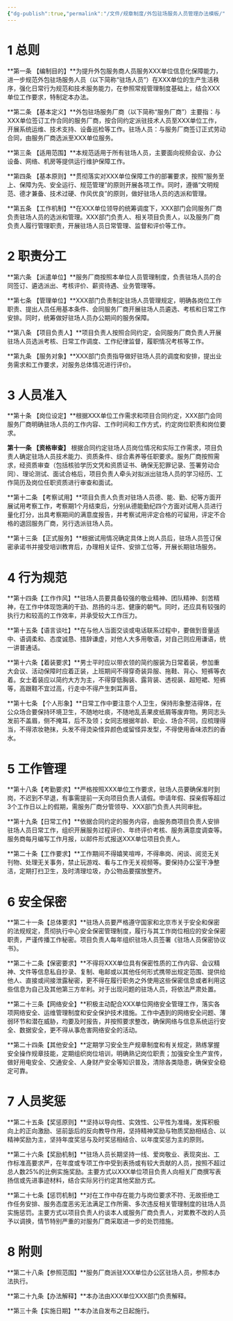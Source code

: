 ```yaml
---
{"dg-publish":true,"permalink":"/文件/规章制度/外包驻场服务人员管理办法模板/","tags":["规章制度"]}
---
```


 

# 1 总则

**第一条 【编制目的】**为提升外包服务商人员服务XXX单位信息化保障能力，进一步规范外包驻场服务人员（以下简称“驻场人员”）在XXX单位的生产生活秩序，强化日常行为规范和技术服务能力，在参照常规管理制度基础上，结合XXX单位工作要求，特制定本办法。

**第二条 【基本定义】**外包驻场服务厂商（以下简称“服务厂商”）主要指：与XXX单位签订工作合同的服务厂商，按合同约定派驻技术人员至XXX单位工作，开展系统运维、技术支持、设备巡检等工作。驻场人员：与服务厂商签订正式劳动合同，由服务厂商选派至XXX单位服务。

**第三条 【适用范围】**本规范适用于所有驻场人员，主要面向视频会议、办公设备、网络、机房等提供运行维护保障工作。

**第四条 【基本原则】**贯彻落实对XXX单位保障工作的部署要求，按照“服务至上、保障为先、安全运行、规范管理”的原则开展各项工作。同时，遵循“文明规范、德才兼备、技术过硬、作风优良”的原则，做好驻场人员的选派和管理。

**第五条 【工作机制】**在XXX单位领导的统筹调度下，XXX部门会同服务厂商负责驻场人员的选派和管理。XXX部门负责人、相关项目负责人，以及服务厂商负责人履行管理职责，开展驻场人员日常管理、监督和评价等工作。

# 2 职责分工

**第六条 【派遣单位】**服务厂商按照本单位人员管理制度，负责驻场人员的合同签订、遴选派出、考核评价、薪资待遇、业务管理等。

**第七条 【管理单位】**XXX部门负责制定驻场人员管理规定，明确各岗位工作职责、提出人员任用基本条件、会同服务厂商开展驻场人员遴选、考核和日常工作安排。同时，统筹做好驻场人员办公期间的服务保障。

**第八条 【项目负责人】**项目负责人按照合同约定，会同服务厂商负责人开展驻场人员选派考核、日常工作调度、工作纪律监督，履职情况考核等工作。

**第九条 【服务对象】**XXX部门负责指导做好驻场人员的调度和安排，提出业务需求和工作要求，对服务总体情况进行评价。

# 3 人员准入

**第十条 【岗位设定】**根据XXX单位工作需求和项目合同约定，XXX部门会同服务厂商明确驻场人员的工作内容、工作时间和工作方式，约定岗位职责和岗位要求。

**第十一条 【资格审查】** 根据合同约定驻场人员岗位情况和实际工作需求，项目负责人确定驻场人员技术能力、资质条件、综合素养等任职要求。服务厂商按照需求，经资质审查（包括核验学历文凭和资质证书、确保无犯罪记录、签署劳动合同）、理论测试、面试合格后，项目负责人牵头对拟派出驻场人员的学习经历、工作简历及岗位任职资质进行审查和面试。

**第十二条 【考察试用】**项目负责人负责对驻场人员德、能、勤、纪等方面开展试用考察工作，考察期1个月结束后，分别从德能勤纪四个方面对试用人员进行量化打分，出具考察期间的满意度报告，并考察试用评定合格的可留用，评定不合格的退回服务厂商，另行选派驻场人员。

**第十三条 【正式服务】**根据试用情况确定具体上岗人员后，驻场人员签订保密承诺书并接受培训教育后，办理相关证件、安排工位等，开展长期驻场服务。

# 4 行为规范

**第十四条【工作作风】**驻场人员要具备较强的敬业精神、团队精神、刻苦精神，在工作中体现饱满的干劲、昂扬的斗志、健康的朝气。同时，还应具有较强的执行力和较高的工作效率，并承受较大工作压力。

**第十五条【语言谈吐】**在与他人当面交谈或电话联系过程中，要做到音量适中、语调柔和、态度诚恳、措辞谦虚，对他人大多用敬语，对自己则应用谦语，统一讲普通话。

**第十六条【着装要求】**男士平时应以带衣领的简约服装为日常着装，参加重大会议、活动保障时应着正装，上班期间不得穿奇装异服、拖鞋、背心、短裤等衣着。女士着装应以简约大方为主，不得穿低胸装、露背装、透视装、超短裙、短裤等，高跟鞋不宜过高，行走中不得产生刺耳声音。

**第十七条 【个人形象】**日常工作中要注意个人卫生，保持形象整洁得体，在公众场合要保持环境卫生，不随地吐痰，不随地乱丢果皮纸屑等废弃物。男同志头发前不盖眉，侧不掩耳，后不及领；女同志根据年龄、职业、场合不同，应梳理得当，不得浓妆艳抹，头发不得烫染怪异颜色或留怪异发型，不得使用香味浓烈的香水。

# 5 工作管理

**第十八条【考勤要求】**严格按照XXX单位工作要求，驻场人员要确保准时到岗，不迟到不早退，有事需提前一天向项目负责人请假。申请年假、探亲假等超过3个工作日以上的假期，需服务厂商分管领导、XXX部门负责人共同审批。

**第十九条【日常工作】**依据合同约定的服务内容，由服务商项目负责人安排驻场人员日常工作，组织开展服务过程评价、年终评价考核、服务满意度调查等。服务商每月编写工作月报，以邮件形式报送XXX单位项目负责人。

**第二十条【工作要求】**工作期间不得嬉笑喧哗，不得串岗、闲谈、阅览无关刊物、处理无关事务，禁止玩游戏、看与工作无关视频等。要保持办公室干净整洁，定期打扫卫生，及时清理垃圾，办公物品要摆放整齐。

# 6 安全保密

**第二十一条【总体要求】**驻场人员要严格遵守国家和北京市关于安全和保密的法规规定，贯彻执行中心安全保密管理制度，履行与其工作岗位相应的安全保密职责，严谨传播工作秘密。项目负责人每年组织驻场人员签署《驻场人员保密协议书》。

**第二十二条【保密要求】**不得将XXX单位具有保密性质的工作内容、会议精神、文件等信息私自抄录、复制、电邮或以其他任何形式携带出规定范围、提供给他人、直接或间接泄露秘密，更不得在履行职务之外使用这些保密信息或者利用这些信息为自己及其他第三方牟利。对于出现问题的驻场人员，将依法严肃处置。

**第二十三条【网络安全】**积极主动配合XXX单位网络安全管理工作，落实各项网络安全、运维管理制度和安全保护技术措施。工作中遇到的网络安全问题、薄弱环节和潜在威胁，均要及时报告，并按照要求整改，确保网络与信息系统运行安全、数据安全，更不得从事危害网络安全的活动。

**第二十四条【其他安全】**定期学习安全生产规章制度和有关规定，熟练掌握安全操作规章技能，定期组织岗位培训，明确熟记岗位职责；加强安全生产宣传，做好用电安全、交通安全、人身财产安全等知识普及，清除各类隐患，确保安全稳定可靠。

# 7 人员奖惩

**第二十五条【奖惩原则】**坚持以导向性、实效性、公平性为准绳，发挥积极向上的正向激励、惩前毖后的反向教导作用，坚持精神奖励与物质奖励相结合、以精神奖励为主，坚持年度奖惩与及时奖惩相结合、以年度奖惩为主的原则。

**第二十六条【奖励机制】**驻场人员长期坚持一线、爱岗敬业、表现突出、工作标准高要求严，在年度或专项工作中受到表扬或有较大贡献的人员，按照不超过总人数25%的比例实施奖励。主要方式以XXX单位项目负责人向相关厂商撰写表扬信或先进事迹材料，结合实际另行约定其他奖励方式。

**第二十七条【惩罚机制】**对在工作中存在能力与岗位要求不符、无故拒绝工作任务安排、服务态度恶劣无法满足工作所需、多次违反相关管理制度的驻场人员实施惩罚。主要方式以项目负责人约谈本人或服务厂商负责人，对累教不改的人员予以调换，情节特别严重的对服务厂商采取进一步的处罚措施。

# 8 附则

**第二十八条【参照范围】**服务厂商派驻XXX单位办公区驻场人员，参照本办法执行。

**第二十九条【办法解释】**本办法由XXX单位XXX部门负责解释。

**第三十条【实施日期】**本办法自发布之日起施行。